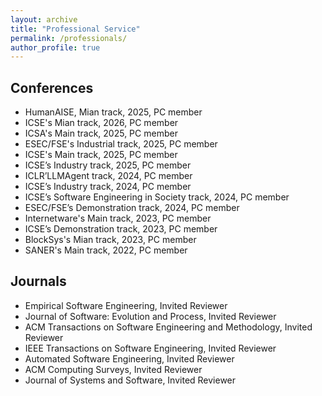 ```yaml
---
layout: archive
title: "Professional Service"
permalink: /professionals/
author_profile: true
---
```


## Conferences

- HumanAISE, Mian track, 2025, PC member
- ICSE's Mian track, 2026, PC member
- ICSA's Main track, 2025, PC member
- ESEC/FSE's Industrial track, 2025, PC member
- ICSE's Main track, 2025, PC member
- ICSE’s Industry track, 2025, PC member
- ICLR’LLMAgent track, 2024, PC member
- ICSE’s Industry track, 2024, PC member
- ICSE’s Software Engineering in Society track, 2024, PC member
- ESEC/FSE’s Demonstration track, 2024, PC member
- Internetware's Main track, 2023, PC member
- ICSE’s Demonstration track, 2023, PC member
- BlockSys's Mian track, 2023, PC member
- SANER's Main track, 2022, PC member

## Journals
  
- Empirical Software Engineering, Invited Reviewer
- Journal of Software: Evolution and Process, Invited Reviewer
- ACM Transactions on Software Engineering and Methodology, Invited Reviewer
- IEEE Transactions on Software Engineering, Invited Reviewer
- Automated Software Engineering, Invited Reviewer
- ACM Computing Surveys, Invited Reviewer
- Journal of Systems and Software, Invited Reviewer

